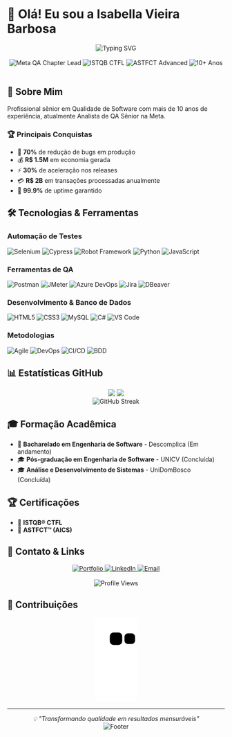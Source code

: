 # 👋 Olá! Eu sou a Isabella Vieira Barbosa

<div align="center">
  <img src="https://readme-typing-svg.herokuapp.com?font=Fira+Code&pause=1000&color=10B981&center=true&vCenter=true&width=435&lines=QA+Chapter+Lead+%7C+Meta;Automa%C3%A7%C3%A3o+%26+Performance;%2B10+anos+de+experi%C3%AAncia;ISTQB+CTFL+%7C+ASTFCT" alt="Typing SVG" />
</div>

<br>

<div align="center">
  <img src="https://img.shields.io/badge/QA%20Chapter%20Lead-Meta-blue?style=for-the-badge&logo=meta" alt="Meta QA Chapter Lead">
  <img src="https://img.shields.io/badge/ISTQB%20CTFL-Certified-green?style=for-the-badge&logo=testing-library" alt="ISTQB CTFL">
  <img src="https://img.shields.io/badge/ASTFCT-Advanced-orange?style=for-the-badge&logo=testing-library" alt="ASTFCT Advanced">
  <img src="https://img.shields.io/badge/10%2B%20Anos-Experi%C3%AAncia-purple?style=for-the-badge&logo=clock" alt="10+ Anos">
</div>

<br>

## 🎯 **Sobre Mim**

Profissional sênior em Qualidade de Software com mais de 10 anos de experiência, atualmente Analista de QA Sênior na Meta.

### 🏆 **Principais Conquistas**
- 🎯 **70%** de redução de bugs em produção
- 💰 **R$ 1.5M** em economia gerada
- ⚡ **30%** de aceleração nos releases
- 💳 **R$ 2B** em transações processadas anualmente
- 🏅 **99.9%** de uptime garantido

## 🛠️ **Tecnologias & Ferramentas**

### **Automação de Testes**
![Selenium](https://img.shields.io/badge/Selenium-43B02A?style=flat-square&logo=selenium&logoColor=white)
![Cypress](https://img.shields.io/badge/Cypress-17202C?style=flat-square&logo=cypress&logoColor=white)
![Robot Framework](https://img.shields.io/badge/Robot%20Framework-000000?style=flat-square&logo=robot-framework&logoColor=white)
![Python](https://img.shields.io/badge/Python-3776AB?style=flat-square&logo=python&logoColor=white)
![JavaScript](https://img.shields.io/badge/JavaScript-F7DF1E?style=flat-square&logo=javascript&logoColor=white)

### **Ferramentas de QA**
![Postman](https://img.shields.io/badge/Postman-FF6C37?style=flat-square&logo=postman&logoColor=white)
![JMeter](https://img.shields.io/badge/JMeter-D22128?style=flat-square&logo=jmeter&logoColor=white)
![Azure DevOps](https://img.shields.io/badge/Azure%20DevOps-0078D4?style=flat-square&logo=azure-devops&logoColor=white)
![Jira](https://img.shields.io/badge/Jira-0052CC?style=flat-square&logo=jira&logoColor=white)
![DBeaver](https://img.shields.io/badge/DBeaver-372923?style=flat-square&logo=dbeaver&logoColor=white)

### **Desenvolvimento & Banco de Dados**
![HTML5](https://img.shields.io/badge/HTML5-E34F26?style=flat-square&logo=html5&logoColor=white)
![CSS3](https://img.shields.io/badge/CSS3-1572B6?style=flat-square&logo=css3&logoColor=white)
![MySQL](https://img.shields.io/badge/MySQL-4479A1?style=flat-square&logo=mysql&logoColor=white)
![C#](https://img.shields.io/badge/C#-239120?style=flat-square&logo=c#&logoColor=white)
![VS Code](https://img.shields.io/badge/VS%20Code-007ACC?style=flat-square&logo=vs-code&logoColor=white)

### **Metodologias**
![Agile](https://img.shields.io/badge/Agile-009639?style=flat-square&logo=agile&logoColor=white)
![DevOps](https://img.shields.io/badge/DevOps-2496ED?style=flat-square&logo=devops&logoColor=white)
![CI/CD](https://img.shields.io/badge/CI/CD-2088FF?style=flat-square&logo=ci/cd&logoColor=white)
![BDD](https://img.shields.io/badge/BDD-4479A1?style=flat-square&logo=bdd&logoColor=white)

## 📊 **Estatísticas GitHub**

<div align="center">
  <img height="180em" src="https://github-readme-stats.vercel.app/api?username=bella5900g&show_icons=true&theme=tokyonight&hide_border=true&count_private=true&include_all_commits=true"/>
  <img height="180em" src="https://github-readme-stats.vercel.app/api/top-langs/?username=bella5900g&layout=compact&theme=tokyonight&hide_border=true&langs_count=8"/>
</div>

<div align="center">
  <img src="https://github-readme-streak-stats.herokuapp.com/?user=bella5900g&theme=tokyonight&hide_border=true" alt="GitHub Streak" />
</div>

## 🎓 **Formação Acadêmica**

- 🌱 **Bacharelado em Engenharia de Software** - Descomplica (Em andamento)
- 🎓 **Pós-graduação em Engenharia de Software** - UNICV (Concluída)
- 🎓 **Análise e Desenvolvimento de Sistemas** - UniDomBosco (Concluída)

## 🏆 **Certificações**

- 🏅 **ISTQB® CTFL**
- 🏅 **ASTFCT™ (AICS)**

## 📱 **Contato & Links**

<div align="center">
  <a href="https://bella5900g.github.io/isabella-vieira-portfolio/">
    <img src="https://img.shields.io/badge/Portfolio-10B981?style=for-the-badge&logo=portfolio&logoColor=white" alt="Portfolio">
  </a>
  <a href="https://www.linkedin.com/in/isabella-v-990679230/">
    <img src="https://img.shields.io/badge/LinkedIn-0077B5?style=for-the-badge&logo=linkedin&logoColor=white" alt="LinkedIn">
  </a>
  <a href="mailto:bellacandy5900g@gmail.com">
    <img src="https://img.shields.io/badge/Email-D14836?style=for-the-badge&logo=gmail&logoColor=white" alt="Email">
  </a>
</div>

<br>

<div align="center">
  <img src="https://komarev.com/ghpvc/?username=bella5900g&color=blueviolet&style=flat-square" alt="Profile Views">
</div>

## 🐍 **Contribuições**

<div align="center">
  <img src="https://github.com/bella5900g/bella5900g/blob/output/github-contribution-grid-snake.svg" alt="Snake animation" />
</div>

---

<div align="center">
  <i>💡 "Transformando qualidade em resultados mensuráveis"</i>
</div>

<div align="center">
  <img src="https://capsule-render.vercel.app/api?type=waving&color=gradient&height=100&section=footer" alt="Footer" />
</div>

<!-- Última atualização: 24/10/2025 00:39:29 -->
